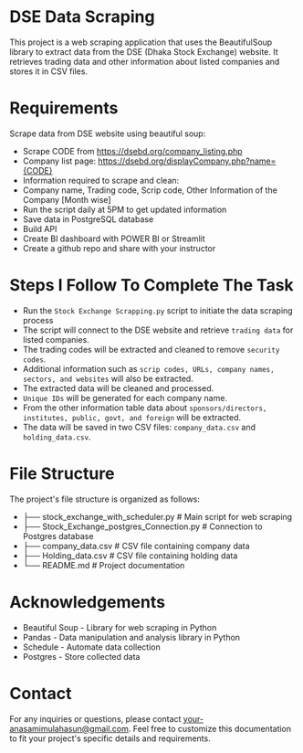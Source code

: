 # DSE Data Scraping

This project is a web scraping application that uses the BeautifulSoup library to extract data from the DSE (Dhaka Stock Exchange) website. It retrieves trading data and other information about listed companies and stores it in CSV files.

# Requirements
Scrape data from DSE website using beautiful soup: 
- Scrape CODE from https://dsebd.org/company_listing.php
- Company list page: https://dsebd.org/displayCompany.php?name={CODE}
- Information required to scrape and clean:
- Company name, Trading code, Scrip code, Other Information of the 
Company [Month wise]
- Run the script daily at 5PM to get updated information
- Save data in PostgreSQL database
- Build API
- Create BI dashboard with POWER BI or Streamlit
- Create a github repo and share with your instructor

# Steps I Follow To Complete The Task
- Run the `Stock Exchange Scrapping.py` script to initiate the data scraping process
- The script will connect to the DSE website and retrieve `trading data` for listed companies.
- The trading codes will be extracted and cleaned to remove `security codes`.
- Additional information such as `scrip codes, URLs, company names, sectors, and websites` will also be extracted.
- The extracted data will be cleaned and processed.
- `Unique IDs` will be generated for each company name.
- From the other information table data about `sponsors/directors, institutes, public, govt, and foreign` will be extracted.
- The data will be saved in two CSV files: `company_data.csv` and `holding_data.csv`.

# File Structure
The project's file structure is organized as follows:
- ├── stock_exchange_with_scheduler.py              # Main script for web scraping
- ├── Stock_Exchange_postgres_Connection.py        # Connection to Postgres database
- ├── company_data.csv        # CSV file containing company data
- ├── Holding_data.csv        # CSV file containing holding data
- └── README.md               # Project documentation

# Acknowledgements
- Beautiful Soup - Library for web scraping in Python
- Pandas - Data manipulation and analysis library in Python
- Schedule - Automate data collection
- Postgres - Store collected data

# Contact
For any inquiries or questions, please contact your-anasamimulahasun@gmail.com.
Feel free to customize this documentation to fit your project's specific details and requirements.
